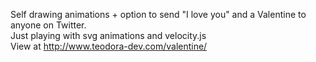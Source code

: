 Self drawing animations + option to send "I love you" and a Valentine to anyone on Twitter. <br/>
Just playing with svg animations and velocity.js <br/>
View at http://www.teodora-dev.com/valentine/
